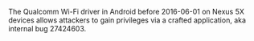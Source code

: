 The Qualcomm Wi-Fi driver in Android before 2016-06-01 on Nexus 5X devices allows attackers to gain privileges via a crafted application, aka internal bug 27424603.